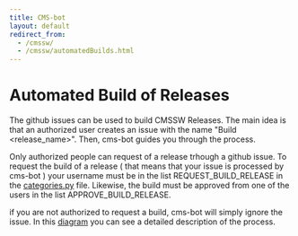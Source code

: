 ```yaml
---
title: CMS-bot
layout: default
redirect_from:
  - /cmssw/
  - /cmssw/automatedBuilds.html
---
```



# Automated Build of Releases

The github issues can be used to build CMSSW Releases. The main idea is that an authorized user creates an issue with the name "Build \<release_name\>".
Then, cms-bot guides you through the process. 

Only authorized people can request of a release trhough a github issue. To request the build of a release ( that means that your issue is processed by cms-bot )
your username must be in the list REQUEST_BUILD_RELEASE in the [categories.py](https://github.com/cms-sw/cms-bot/blob/master/categories.py) file. 
Likewise, the build must be approved from one of the users in the list APPROVE_BUILD_RELEASE. 

if you are not authorized to request a build, cms-bot will simply ignore the issue. In this [diagram](https://docs.google.com/drawings/d/1H7Xsa-KXnsX6ZSQrskKrJjLbGPteAMHYuyMeAF2vjC8/edit?usp=sharing) you can see a detailed description
of the process. 


